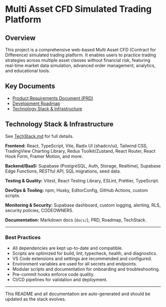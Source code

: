 # Multi Asset CFD Simulated Trading Platform

## Overview

This project is a comprehensive web-based Multi Asset CFD (Contract for Difference) simulated trading platform. It enables users to practice trading strategies across multiple asset classes without financial risk, featuring real-time market data simulation, advanced order management, analytics, and educational tools.

## Key Documents

- [Product Requirements Document (PRD)](./PRD.md)
- [Development Roadmap](./Roadmap.md)
- [Technology Stack & Infrastructure](./TechStack.md)

## Technology Stack & Infrastructure

See [TechStack.md](./TechStack.md) for full details.

**Frontend:** React, TypeScript, Vite, Radix UI (shadcn/ui), Tailwind CSS, TradingView Charting Library, Redux Toolkit/Zustand, React Router, React Hook Form, Framer Motion, and more.

**Backend/BaaS:** Supabase (PostgreSQL, Auth, Storage, Realtime), Supabase Edge Functions, RESTful API, SQL migrations, seed data.

**Testing & Quality:** Vitest, React Testing Library, ESLint, Prettier, TypeScript.

**DevOps & Tooling:** npm, Husky, EditorConfig, GitHub Actions, custom scripts.

**Monitoring & Security:** Supabase dashboard, custom logging, alerting, RLS, security policies, CODEOWNERS.

**Documentation:** Markdown docs (`docs/`), PRD, Roadmap, TechStack.

---

### Best Practices

- All dependencies are kept up-to-date and compatible.
- Scripts are optimized for build, lint, typecheck, health, and diagnostics.
- VS Code extensions and settings are recommended and configured.
- Environment variables are used for all secrets and endpoints.
- Modular scripts and documentation for onboarding and troubleshooting.
- Pre-commit hooks enforce code quality.
- CI/CD pipelines for validation and deployment.

---

This README and all documentation are auto-generated and should be updated as the stack evolves.

